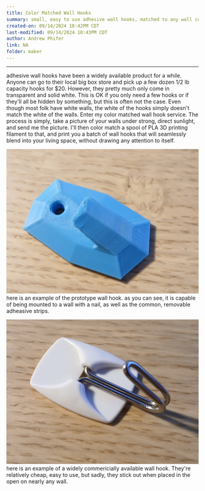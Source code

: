```yaml
---
title: Color Matched Wall Hooks
summary: small, easy to use adhesive wall hooks, matched to any wall color!
created-on: 09/14/2024 10:42PM CDT
last-modified: 09/14/2024 10:43PM CDT
author: Andrew Phifer
link: NA
folder: maker
---
```



----

adhesive wall hooks have been a widely available product for a while.  Anyone can go to their local big box store and pick up a few dozen 1/2 lb capacity hooks for $20.  However, they pretty much only come in transparent and solid white.  This is OK if you only need a few hooks or if they'll all be hidden by something, but this is often not the case.  Even though most folk have white walls, the white of the hooks simply doesn't match the white of the walls.  Enter my color matched wall hook service.  The process is simply, take a picture of your walls under strong, direct sunlight, and send me the picture.  I'll then color match a spool of PLA 3D printing filament to that, and print you a batch of wall hooks that will seamlessly blend into your living space, without drawing any attention to itself. 

![prototype wall hook](/data/maker/color-matched-wall-hooks/wall-hook-example-blue.jpg)
here is an example of the prototype wall hook.  as you can see, it is capable of being mounted to a wall with a nail, as well as the common, removable adheasive strips.  

![commercial wall hook](/data/maker/color-matched-wall-hooks/wall-hook-commercial-offering-white-2.jpg)
here is an example of a widely commericially available wall hook.  They're relatively cheap, easy to use, but sadly, they stick out when placed in the open on nearly any wall.

